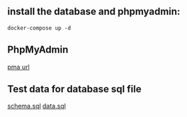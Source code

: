 ## install the database and phpmyadmin:
```shell
docker-compose up -d
```

## PhpMyAdmin
[pma url](http://localhost:8610)

## Test data for database sql file
[schema.sql](./src/main/resources/schema.sql)
[data.sql](./src/main/resources/data.sql)
